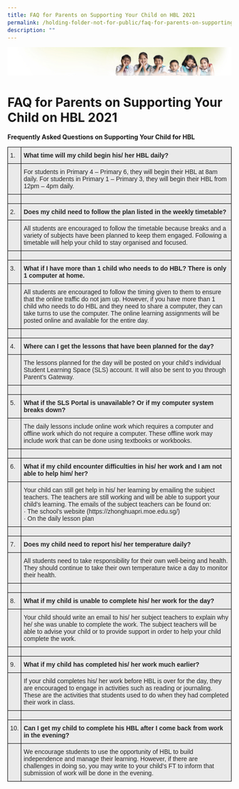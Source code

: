 ```yaml
---
title: FAQ for Parents on Supporting Your Child on HBL 2021
permalink: /holding-folder-not-for-public/faq-for-parents-on-supporting-your-child-on-hbl-2021/
description: ""
---
```

![](/images/Banner.jpg)

  
FAQ for Parents on Supporting Your Child on HBL 2021
====================================================


**Frequently Asked Questions on Supporting Your Child for HBL**

<style type="text/css">
.tg  {border-collapse:collapse;border-spacing:0;}
.tg td{border-color:black;border-style:solid;border-width:1px;font-family:Arial, sans-serif;font-size:14px;
  overflow:hidden;padding:10px 5px;word-break:normal;}
.tg th{border-color:black;border-style:solid;border-width:1px;font-family:Arial, sans-serif;font-size:14px;
  font-weight:normal;overflow:hidden;padding:10px 5px;word-break:normal;}
.tg .tg-y7qa{background-color:#EAEAEA;color:#222;text-align:left;vertical-align:top}
.tg .tg-ii8k{background-color:#EAEAEA;color:#222;text-align:center;vertical-align:top}
.tg .tg-rj1p{background-color:#EAEAEA;color:#222;font-weight:bold;text-align:left;vertical-align:top}
</style>
<table class="tg">
<thead>
  <tr>
    <th class="tg-y7qa">1.    </th>
    <th class="tg-rj1p">What time will my child begin his/ her HBL daily?</th>
  </tr>
</thead>
<tbody>
  <tr>
    <td class="tg-y7qa"></td>
    <td class="tg-y7qa">For students in Primary 4 – Primary 6, they will begin their HBL at 8am daily. For students in Primary 1 – Primary 3, they will begin their HBL from 12pm – 4pm daily.</td>
  </tr>
  <tr>
    <td class="tg-y7qa"></td>
    <td class="tg-y7qa"></td>
  </tr>
  <tr>
    <td class="tg-y7qa">2.    </td>
    <td class="tg-rj1p">Does my child need to follow the plan listed in the weekly timetable?</td>
  </tr>
  <tr>
    <td class="tg-y7qa"></td>
    <td class="tg-y7qa">All students are encouraged to follow the timetable because breaks and a variety of subjects have been planned to keep them engaged. Following a timetable will help your child to stay organised and focused.</td>
  </tr>
  <tr>
    <td class="tg-y7qa"></td>
    <td class="tg-y7qa"></td>
  </tr>
  <tr>
    <td class="tg-y7qa">3.    </td>
    <td class="tg-rj1p">What if I have more than 1 child who needs to do HBL? There is only 1 computer at home.</td>
  </tr>
  <tr>
    <td class="tg-y7qa"></td>
    <td class="tg-y7qa">All students are encouraged to follow the timing given to them to ensure that the online traffic do not jam up. However, if you have more than 1 child who needs to do HBL and they need to share a computer, they can take turns to use the computer. The online learning assignments will be posted online and available for the entire day.</td>
  </tr>
  <tr>
    <td class="tg-y7qa"></td>
    <td class="tg-y7qa"></td>
  </tr>
  <tr>
    <td class="tg-y7qa">4.    </td>
    <td class="tg-rj1p">Where can I get the lessons that have been planned for the day?</td>
  </tr>
  <tr>
    <td class="tg-y7qa"></td>
    <td class="tg-y7qa">The lessons planned for the day will be posted on your child’s individual Student Learning Space (SLS) account. It will also be sent to you through Parent’s Gateway.</td>
  </tr>
  <tr>
    <td class="tg-y7qa"></td>
    <td class="tg-y7qa"></td>
  </tr>
  <tr>
    <td class="tg-y7qa">5.    </td>
    <td class="tg-rj1p">What if the SLS Portal is unavailable? Or if my computer system breaks down?</td>
  </tr>
  <tr>
    <td class="tg-y7qa"></td>
    <td class="tg-y7qa">The daily lessons include online work which requires a computer and offline work which do not require a computer. These offline work may include work that can be done using textbooks or workbooks.</td>
  </tr>
  <tr>
    <td class="tg-y7qa"></td>
    <td class="tg-y7qa"></td>
  </tr>
  <tr>
    <td class="tg-y7qa">6.    </td>
    <td class="tg-rj1p">What if my child encounter difficulties in his/ her work and I am not able to help him/ her?</td>
  </tr>
  <tr>
    <td class="tg-y7qa"></td>
    <td class="tg-y7qa">Your child can still get help in his/ her learning by emailing the subject teachers. The teachers are still working and will be able to support your child’s learning. The emails of the subject teachers can be found on:<br>·       The school’s website (https://zhonghuapri.moe.edu.sg/)<br>·       On the daily lesson plan</td>
  </tr>
  <tr>
    <td class="tg-y7qa"></td>
    <td class="tg-y7qa"></td>
  </tr>
  <tr>
    <td class="tg-y7qa">7.      </td>
    <td class="tg-rj1p">Does my child need to report his/ her temperature daily?</td>
  </tr>
  <tr>
    <td class="tg-y7qa"></td>
    <td class="tg-y7qa">All students need to take responsibility for their own well-being and health. They should continue to take their own temperature twice a day to monitor their health.</td>
  </tr>
  <tr>
    <td class="tg-y7qa"></td>
    <td class="tg-y7qa"></td>
  </tr>
  <tr>
    <td class="tg-y7qa">8.    </td>
    <td class="tg-rj1p">What if my child is unable to complete his/ her work for the day?</td>
  </tr>
  <tr>
    <td class="tg-y7qa"></td>
    <td class="tg-y7qa">Your child should write an email to his/ her subject teachers to explain why he/ she was unable to complete the work. The subject teachers will be able to advise your child or to provide support in order to help your child complete the work.</td>
  </tr>
  <tr>
    <td class="tg-y7qa"></td>
    <td class="tg-y7qa"></td>
  </tr>
  <tr>
    <td class="tg-y7qa">9.    </td>
    <td class="tg-rj1p">What if my child has completed his/ her work much earlier?</td>
  </tr>
  <tr>
    <td class="tg-y7qa"></td>
    <td class="tg-y7qa">If your child completes his/ her work before HBL is over for the day, they are encouraged to engage in activities such as reading or journaling. These are the activities that students used to do when they had completed their work in class.</td>
  </tr>
  <tr>
    <td class="tg-y7qa"></td>
    <td class="tg-y7qa"></td>
  </tr>
  <tr>
    <td class="tg-ii8k">10.</td>
    <td class="tg-rj1p">Can I get my child to complete his HBL after I come back from work in the evening?</td>
  </tr>
  <tr>
    <td class="tg-ii8k"></td>
    <td class="tg-y7qa">We encourage students to use the opportunity of HBL to build independence and manage their learning. However, if there are challenges in doing so, you may write to your child’s FT to inform that submission of work will be done in the evening.</td>
  </tr>
</tbody>
</table>